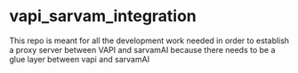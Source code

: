 # vapi_sarvam_integration
This repo is meant for all the development work needed in order to establish a proxy server between VAPI and sarvamAI because there needs to be a glue layer between vapi and sarvamAI
